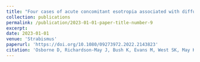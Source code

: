 ```yaml
---
title: "Four cases of acute concomitant esotropia associated with diffuse intrinsic pontine glioma in children"
collection: publications
permalink: /publication/2023-01-01-paper-title-number-9
excerpt: 
date: 2023-01-01
venue: 'Strabismus'
paperurl: 'https://doi.org/10.1080/09273972.2022.2143823'
citation: 'Osborne D, Richardson-May J, Bush K, Evans M, West SK, May K, Self J. Four cases of acute comitant esotropia associated with diffuse intrinsic pontine glioma in children. <i>Strabismus</i>. 2023 Jan 2;31(1):26-30.'
---
```

